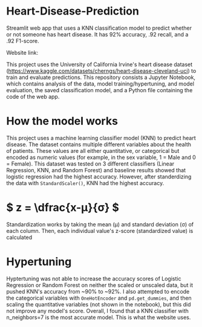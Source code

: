 # Heart-Disease-Prediction
Streamlit web app that uses a KNN classification model to predict whether or not someone has heart disease. It has 92% accuracy, .92 recall, and a .92 F1-score.

Website link: 

This project uses the University of California Irvine's heart disease dataset (https://www.kaggle.com/datasets/cherngs/heart-disease-cleveland-uci) to train and evaluate predictions. This repository consists a Jupyter Notebook, which contains analysis of the data, model training/hypertuning, and model evaluation, the saved classification model, and a Python file containing the code of the web app.

# How the model works
This project uses a machine learning classifier model (KNN) to predict heart disease. The dataset contains multiple different variables about the health of patients. These values are all either quantitative, or categorical but encoded as numeric values (for example, in the sex variable, 1 = Male and 0 = Female). This dataset was tested on 3 different classifiers (Linear Regression, KNN, and Random Forest) and baseline results showed that logistic regression had the highest accuracy. However, after standerdizing the data with `StandardScaler()`, KNN had the highest accuracy. 

# $ z = \dfrac{x-μ}{σ} $

Standardization works by taking the mean (μ) and standard deviation (σ) of each column. Then, each individual value's z-score (standardized value) is calculated

# Hypertuning
Hyptertuning was not able to increase the accuracy scores of Logistic Regression or Random Forest on neither the scaled or unscaled data, but it pushed KNN's accuracy from ~90% to ~92%. I also attempted to encode the categorical variables with `OneHotEncoder` and `pd.get_dummies`, and then scaling the quantitative variables (not shown in the notebook), but this did not improve any model's score. Overall, I found that a KNN classifier with n_neighbors=7 is the most accurate model. This is what the website uses.
